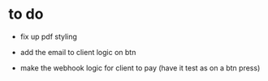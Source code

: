 # to do

- fix up pdf styling

- add the email to client logic on btn
- make the webhook logic for client to pay (have it test as on a btn press)

